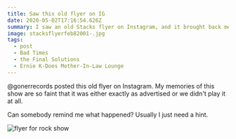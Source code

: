```yaml
---
title: Saw this old flyer on IG
date: 2020-05-02T17:16:54.626Z
summary: I saw an old Stacks flyer on Instagram, and it brought back memories...sort of.
image: stacksflyerfeb82001-.jpg
tags:
  - post
  - Bad Times
  - the Final Solutions
  - Ernie K-Does Mother-In-Law Lounge
---
```

@gonerrecords posted this old flyer on Instagram. My memories of this show are so faint that it was either exactly as advertised or we didn't play it at all. 

Can somebody remind me what happened? Usually I just need a hint.

![flyer for rock show](/static/images/stacksflyerfeb82001-.jpg)